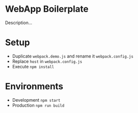 # WebApp Boilerplate

Description...

# Setup

* Duplicate `webpack.demo.js` and rename it `webpack.config.js`
* Replace `host` in `webpack.config.js`
* Execute `npm install`

# Environments

* Development `npm start`
* Production `npm run build`
